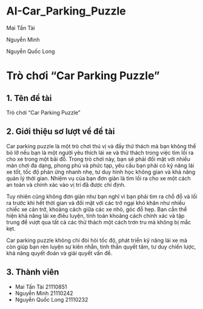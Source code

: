 # AI-Car_Parking_Puzzle
Mai Tấn Tài <p>
Nguyễn Minh <p>
Nguyễn Quốc Long
# Trò chơi “Car Parking Puzzle”

## 1. Tên đề tài
Trò chơi “Car Parking Puzzle”

## 2. Giới thiệu sơ lượt về đề tài
Car parking puzzle là một trò chơi thú vị và đầy thử thách mà bạn không thể bỏ lỡ nếu bạn là một người yêu thích lái xe và thử thách trong việc tìm lối ra cho xe trong một bãi đỗ. Trong trò chơi này, bạn sẽ phải đối mặt với nhiều màn chơi đa dạng, phong phú và phức tạp, yêu cầu bạn phải có kỹ năng lái xe tốt, tốc độ phản ứng nhanh nhẹ, tư duy hình học không gian và khả năng quản lý thời gian. Nhiệm vụ của bạn đơn giản là tìm lối ra cho xe một cách an toàn và chính xác vào vị trí đã được chỉ định.

Tuy nhiên cũng không đơn giản như bạn nghĩ vì bạn phải tìm ra chỗ đỗ và lối ra trước khi hết thời gian và đối mặt với các trở ngại khó khăn như nhiều chiếc xe cản trở, khoảng cách giữa các xe nhỏ, góc đỗ hẹp. Bạn cần thể hiện khả năng lái xe điêu luyện, tính toán khoảng cách chính xác và tập trung để vượt qua tất cả các thử thách một cách trơn tru mà không bị mắc kẹt.

Car parking puzzle không chỉ đòi hỏi tốc độ, phát triển kỹ năng lái xe mà còn giúp bạn rèn luyện sự kiên nhẫn, tinh thần quyết tâm, tư duy chiến lược, khả năng quyết đoán và giải quyết vấn đề.

## 3. Thành viên
- Mai Tấn Tài	21110851	
- Nguyễn Minh	21110242
- Nguyễn Quốc Long	21110232
